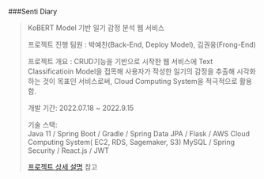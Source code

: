 ###Senti Diary
>KoBERT Model 기반 일기 감정 분석 웹 서비스
>
>프로젝트 진행 팀원 : 박예찬(Back-End, Deploy Model), 김권웅(Frong-End)
>
>프로젝트 개요 : CRUD기능을 기반으로 시작한 웹 서비스에 Text Classificatioin Model을 접목해 사용자가 작성한 일기의 감정을 추출해 시각화하는 것이 목표인 서비스로써,
>             Cloud Computing System을 적극적으로 활용 함.
>             
>개발 기간: 2022.07.18 ~ 2022.9.15  
>
>기술 스택:  
>Java 11 / Spring Boot / Gradle / Spring Data JPA / Flask / AWS Cloud Computing System( EC2, RDS, Sagemaker, S3) 
>MySQL / Spring Security / React.js / JWT
>  
>[프로젝트 상세 설명](https://github.com/pyc970905/sentiDiary_springBoot) 참고
